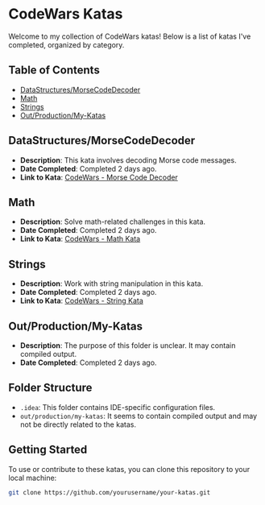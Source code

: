 # CodeWars Katas

Welcome to my collection of CodeWars katas! Below is a list of katas I've completed, organized by category.

## Table of Contents
- [DataStructures/MorseCodeDecoder](#datastructuresmorsecodedecoder)
- [Math](#math)
- [Strings](#strings)
- [Out/Production/My-Katas](#outproductionmy-katas)

## DataStructures/MorseCodeDecoder
- **Description**: This kata involves decoding Morse code messages.
- **Date Completed**: Completed 2 days ago.
- **Link to Kata**: [CodeWars - Morse Code Decoder](https://www.codewars.com/kata/morse-code-decoder)

## Math
- **Description**: Solve math-related challenges in this kata.
- **Date Completed**: Completed 2 days ago.
- **Link to Kata**: [CodeWars - Math Kata](https://www.codewars.com/kata/math-kata)

## Strings
- **Description**: Work with string manipulation in this kata.
- **Date Completed**: Completed 2 days ago.
- **Link to Kata**: [CodeWars - String Kata](https://www.codewars.com/kata/string-kata)

## Out/Production/My-Katas
- **Description**: The purpose of this folder is unclear. It may contain compiled output.
- **Date Completed**: Completed 2 days ago.

## Folder Structure

- `.idea`: This folder contains IDE-specific configuration files.
- `out/production/my-katas`: It seems to contain compiled output and may not be directly related to the katas.

## Getting Started

To use or contribute to these katas, you can clone this repository to your local machine:

```bash
git clone https://github.com/yourusername/your-katas.git
